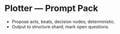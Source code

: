 # Plotter — Prompt Pack
- Propose acts, beats, decision nodes; deterministic.
- Output to structure shard; mark open questions.